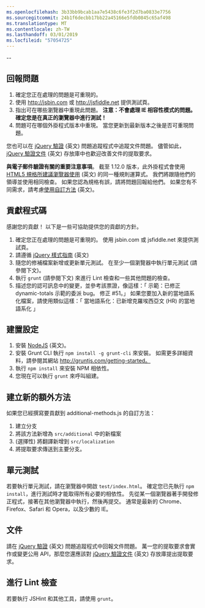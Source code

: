 ```yaml
---
ms.openlocfilehash: 3b33bb9bcab1aa7e5438c6fe3f2d7ba0833e7756
ms.sourcegitcommit: 24b1f6decbb17bb22a45166e5fdb0845c65af498
ms.translationtype: MT
ms.contentlocale: zh-TW
ms.lasthandoff: 03/01/2019
ms.locfileid: "57054725"
---
```

--

## <a name="reporting-an-issue"></a>回報問題

1. 確定您正在處理的問題是可重現的。
2. 使用 http://jsbin.com 或 http://jsfiddle.net 提供測試頁。
3. 指出可在哪些瀏覽器中重現此問題。 **注意：不會處理 IE 相容性模式的問題。確定您是在真正的瀏覽器中進行測試！**
4. 問題可在哪個外掛程式版本中重現。 當您更新到最新版本之後是否可重現問題。

您也可以在 [jQuery 驗證](https://github.com/jzaefferer/jquery-validation/issues) \(英文\) 問題追蹤程式中追蹤文件問題。
儘管如此，[jQuery 驗證文件](https://github.com/jzaefferer/validation-content) \(英文\) 存放庫中也歡迎改善文件的提取要求。

**與電子郵件驗證有關的重要注意事項**。 截至 1.12.0 版本，此外掛程式會使用 [HTML5 規格所建議瀏覽器使用](https://html.spec.whatwg.org/multipage/forms.html#valid-e-mail-address) \(英文\) 的同一種規則運算式。 我們將跟隨他們的領導並使用相同檢查。 如果您認為規格有誤，請將問題回報給他們。 如果您有不同需求，請考慮[使用自訂方法](http://jqueryvalidation.org/jQuery.validator.addMethod/) \(英文\)。

## <a name="contributing-code"></a>貢獻程式碼

感謝您的貢獻！ 以下是一些可協助提供您的貢獻的方針。

1. 確定您正在處理的問題是可重現的。 使用 jsbin.com 或 jsfiddle.net 來提供測試頁。
2. 請遵循 [jQuery 樣式指南](http://contribute.jquery.com/style-guides/js) \(英文\)
3. 隨您的修補檔案新增或更新單元測試。 在至少一個瀏覽器中執行單元測試 (請參閱下文)。
4. 執行 `grunt` (請參閱下文) 來進行 Lint 檢查和一些其他問題的檢查。
5. 描述您的認可訊息中的變更，並參考該票證，像這樣：「 示範：已修正 dynamic-totals 示範的委派 bug。 修正 #51。」 如果您要加入新的當地語系化檔案，請使用類似這樣：「 當地語系化：已新增克羅埃西亞文 (HR) 的當地語系化 」

## <a name="build-setup"></a>建置設定

1. 安裝 [NodeJS](http://nodejs.org) \(英文\)。
2. 安裝 Grunt CLI 執行 `npm install -g grunt-cli` 來安裝。 如需更多詳細資料，請參閱其網站 http://gruntjs.com/getting-started。
3. 執行 `npm install` 來安裝 NPM 相依性。
4. 您現在可以執行 `grunt` 來呼叫組建。

## <a name="creating-a-new-additional-method"></a>建立新的額外方法

如果您已經撰寫要貢獻到 additional-methods.js 的自訂方法：

1. 建立分支
2. 將該方法新增為 `src/additional` 中的新檔案
3. (選擇性) 將翻譯新增到 `src/localization`
4. 將提取要求傳送到主要分支。

## <a name="unit-tests"></a>單元測試

若要執行單元測試，請在瀏覽器中開啟 `test/index.html`。 確定您已先執行 `npm install`，進行測試時才能取得所有必要的相依性。
先從某一個瀏覽器著手開發修正程式，接著在其他瀏覽器中執行，然後再提交。 通常是最新的 Chrome、Firefox、Safari 和 Opera，以及少數的 IE。

## <a name="documentation"></a>文件

請在 [jQuery 驗證](https://github.com/jzaefferer/jquery-validation/issues) \(英文\) 問題追蹤程式中回報文件問題。
萬一您的提取要求會實作或變更公用 API，那麼您還應該對 [jQuery 驗證文件](https://github.com/jzaefferer/validation-content) \(英文\) 存放庫提出提取要求。

## <a name="linting"></a>進行 Lint 檢查

若要執行 JSHint 和其他工具，請使用 `grunt`。
